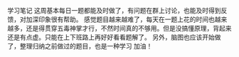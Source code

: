 学习笔记
这周基本每日一题都能及时做了，有问题在群上讨论，也能及时得到反馈，对加深印象很有帮助。
感觉题目越来越难了，每天在一题上花的时间也越来越多，还是得贯穿五毒神掌才行，不然时间真的不够用。但是没搞懂原理，背起来还是有点虚。只能在上下班路上再好好看看题解了。
另外，脑图也应该开始做了，整理归纳之前做过的题目，也是一种学习
加油！
